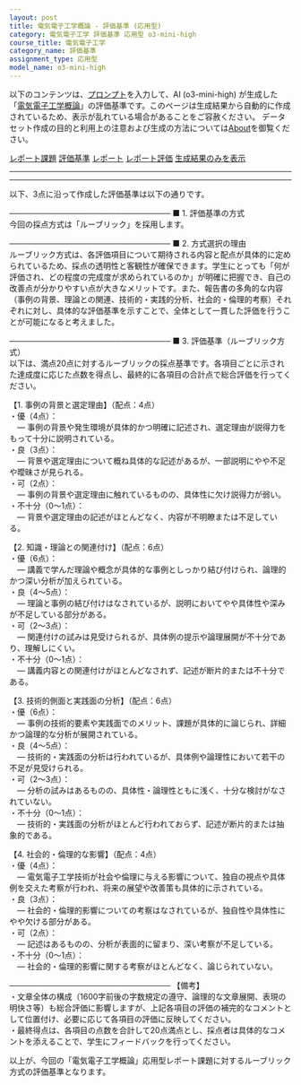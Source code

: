 ```yaml
---
layout: post
title: 電気電子工学概論 - 評価基準 (応用型)
category: 電気電子工学 評価基準 応用型 o3-mini-high
course_title: 電気電子工学
category_name: 評価基準
assignment_type: 応用型
model_name: o3-mini-high
---
```


以下のコンテンツは、[プロンプト](https://github.com/takedatoshiyuki/synthetic_assignments/tree/main/generated/電気電子工学/o3-mini-high/prompt_評価基準-応用型.md)を入力して、AI (o3-mini-high) が生成した「[電気電子工学概論](/contents/電気電子工学/)」の評価基準です。このページは生成結果から自動的に作成されているため、表示が乱れている場合があることをご容赦ください。
データセット作成の目的と利用上の注意および生成の方法については[About](/About)を御覧ください。

[レポート課題](../レポート課題-応用型)
[評価基準](../評価基準-応用型)
[レポート](../レポート-応用型)
[レポート評価](../レポート評価-応用型)
[生成結果のみを表示](https://github.com/takedatoshiyuki/synthetic_assignments/tree/main/generated/電気電子工学/o3-mini-high/評価基準-応用型.md)
  

***
***
  
以下、3点に沿って作成した評価基準は以下の通りです。

─────────────────────────────
■ 1. 評価基準の方式  
今回の採点方式は「ルーブリック」を採用します。

─────────────────────────────
■ 2. 方式選択の理由  
ルーブリック方式は、各評価項目について期待される内容と配点が具体的に定められているため、採点の透明性と客観性が確保できます。学生にとっても「何が評価され、どの程度の完成度が求められているのか」が明確に把握でき、自己の改善点が分かりやすい点が大きなメリットです。また、報告書の多角的な内容（事例の背景、理論との関連、技術的・実践的分析、社会的・倫理的考察）それぞれに対し、具体的な評価基準を示すことで、全体として一貫した評価を行うことが可能になると考えました。

─────────────────────────────
■ 3. 評価基準（ルーブリック方式）  
以下は、満点20点に対するルーブリックの採点基準です。各項目ごとに示された達成度に応じた点数を得点し、最終的に各項目の合計点で総合評価を行ってください。

【1. 事例の背景と選定理由】（配点：4点）  
・優（4点）：  
　― 事例の背景や発生環境が具体的かつ明確に記述され、選定理由が説得力をもって十分に説明されている。  
・良（3点）：  
　― 背景や選定理由について概ね具体的な記述があるが、一部説明にやや不足や曖昧さが見られる。  
・可（2点）：  
　― 事例の背景や選定理由に触れているものの、具体性に欠け説得力が弱い。  
・不十分（0～1点）：  
　― 背景や選定理由の記述がほとんどなく、内容が不明瞭または不足している。

【2. 知識・理論との関連付け】（配点：6点）  
・優（6点）：  
　― 講義で学んだ理論や概念が具体的な事例としっかり結び付けられ、論理的かつ深い分析が加えられている。  
・良（4～5点）：  
　― 理論と事例の結び付けはなされているが、説明においてやや具体性や深みが不足している部分がある。  
・可（2～3点）：  
　― 関連付けの試みは見受けられるが、具体例の提示や論理展開が不十分であり、理解しにくい。  
・不十分（0～1点）：  
　― 講義内容との関連付けがほとんどなされず、記述が断片的または不十分である。

【3. 技術的側面と実践面の分析】（配点：6点）  
・優（6点）：  
　― 事例の技術的要素や実践面でのメリット、課題が具体的に論じられ、詳細かつ論理的な分析が展開されている。  
・良（4～5点）：  
　― 技術的・実践面の分析は行われているが、具体例や論理性において若干の不足が見受けられる。  
・可（2～3点）：  
　― 分析の試みはあるものの、具体性・論理性ともに浅く、十分な検討がなされていない。  
・不十分（0～1点）：  
　― 技術的・実践面の分析がほとんど行われておらず、記述が断片的または抽象的である。

【4. 社会的・倫理的な影響】（配点：4点）  
・優（4点）：  
　― 電気電子工学技術が社会や倫理に与える影響について、独自の視点や具体例を交えた考察が行われ、将来の展望や改善策も具体的に示されている。  
・良（3点）：  
　― 社会的・倫理的影響についての考察はなされているが、独自性や具体性にやや欠ける部分がある。  
・可（2点）：  
　― 記述はあるものの、分析が表面的に留まり、深い考察が不足している。  
・不十分（0～1点）：  
　― 社会的・倫理的影響に関する考察がほとんどなく、論じられていない。

─────────────────────────────
【備考】  
・文章全体の構成（1600字前後の字数規定の遵守、論理的な文章展開、表現の明快さ等）も総合評価に影響しますが、上記各項目の評価の補完的なコメントとして位置付け、必要に応じて各項目の評価に反映してください。  
・最終得点は、各項目の点数を合計して20点満点とし、採点者は具体的なコメントを添えることで、学生にフィードバックを行ってください。

以上が、今回の「電気電子工学概論」応用型レポート課題に対するルーブリック方式の評価基準となります。
